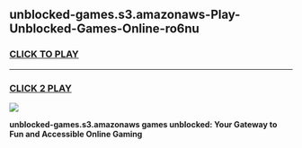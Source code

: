 
## unblocked-games.s3.amazonaws-Play-Unblocked-Games-Online-ro6nu
<h3>
<a href="https://premium76.site?title=unblocked-games.s3.amazonaws&ref=25A">CLICK TO PLAY</a></h3>
<hr>

<h3>
<a href="https://premium76.site?title=unblocked-games.s3.amazonaws&ref=25A">CLICK 2 PLAY</a>
  
</h3>

<a href="https://premium76.site?title=unblocked-games.s3.amazonaws&ref=25A"><img src="https://clearcache.store/games.png"></a>


**unblocked-games.s3.amazonaws games unblocked: Your Gateway to Fun and Accessible Online Gaming**
